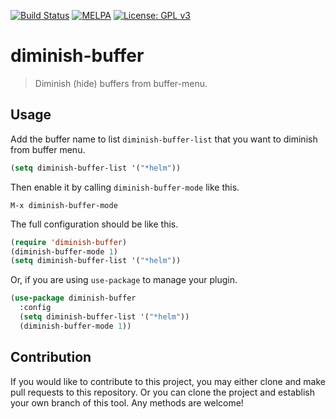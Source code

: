 [![Build Status](https://travis-ci.com/jcs090218/diminish-buffer.svg?branch=master)](https://travis-ci.com/jcs090218/diminish-buffer)
[![MELPA](https://melpa.org/packages/diminish-buffer-badge.svg)](https://melpa.org/#/diminish-buffer)
[![License: GPL v3](https://img.shields.io/badge/License-GPL%20v3-blue.svg)](https://www.gnu.org/licenses/gpl-3.0)


# diminish-buffer
> Diminish (hide) buffers from buffer-menu.


## Usage

Add the buffer name to list `diminish-buffer-list` that you want to diminish
from buffer menu.

```el
(setq diminish-buffer-list '("*helm"))
```

Then enable it by calling `diminish-buffer-mode` like this.

```
M-x diminish-buffer-mode
```

The full configuration should be like this.

```el
(require 'diminish-buffer)
(diminish-buffer-mode 1)
(setq diminish-buffer-list '("*helm"))
```

Or, if you are using `use-package` to manage your plugin.

```el
(use-package diminish-buffer
  :config
  (setq diminish-buffer-list '("*helm"))
  (diminish-buffer-mode 1))
```


## Contribution

If you would like to contribute to this project, you may either
clone and make pull requests to this repository. Or you can
clone the project and establish your own branch of this tool.
Any methods are welcome!
